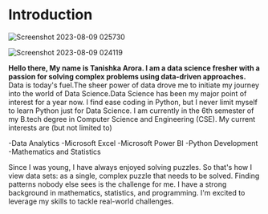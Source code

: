 # Introduction
 ![Screenshot 2023-08-09 025730](https://github.com/Tanishka-Arora/Introduction/assets/119075273/d6267937-77a3-41ae-821d-86f740e7248f)                    

![Screenshot 2023-08-09 024119](https://github.com/Tanishka-Arora/Introduction/assets/119075273/1cc44b1a-97da-47d2-b458-ee365a576ccb)


**Hello there,
My name is Tanishka Arora.
I am a  data science fresher with a passion for solving complex 
problems using data-driven approaches.**
Data is today's fuel.The sheer power of data drove me to initiate
my journey into the world of Data Science.Data Science has been my
major point of interest for a year now. I find ease coding in Python,
but I never limit myself to learn Python just for Data Science.
I am currently in the 6th semester of my B.tech degree in
Computer Science and Engineering (CSE).
My current interests are (but not limited to)

-Data Analytics 
-Microsoft Excel
-Microsoft Power BI
-Python Development
-Mathematics and Statistics 

 Since I was young, I have always enjoyed solving puzzles. So that's how I view data sets: as a single, complex puzzle that needs to be solved. Finding patterns nobody else sees is the challenge for me. I have a strong background in mathematics, statistics, and programming.  I'm excited to leverage my skills to tackle real-world challenges.
